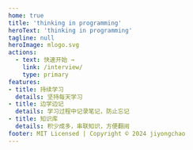 ```yaml
---
home: true
title: 'thinking in programming'
heroText: 'thinking in programming'
tagline: null
heroImage: mlogo.svg
actions:
  - text: 快速开始 →
    link: /interview/
    type: primary
features:
- title: 持续学习
  details: 坚持每天学习
- title: 边学边记
  details: 学习过程中记录笔记，防止忘记
- title: 知识库
  details: 积少成多，串联知识，方便翻阅
footer: MIT Licensed | Copyright © 2024 jiyongchao 
---
```


